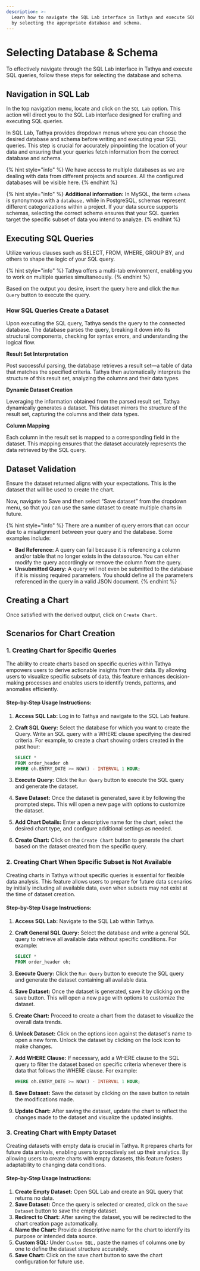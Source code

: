 ```yaml
---
description: >-
  Learn how to navigate the SQL Lab interface in Tathya and execute SQL queries
  by selecting the appropriate database and schema.
---
```


# Selecting Database & Schema

To effectively navigate through the SQL Lab interface in Tathya and execute SQL queries, follow these steps for selecting the database and schema.

## Navigation in SQL Lab

In the top navigation menu, locate and click on the `SQL Lab` option. This action will direct you to the SQL Lab interface designed for crafting and executing SQL queries.

In SQL Lab, Tathya provides dropdown menus where you can choose the desired database and schema before writing and executing your SQL queries. This step is crucial for accurately pinpointing the location of your data and ensuring that your queries fetch information from the correct database and schema.

{% hint style="info" %}
We have access to multiple databases as we are dealing with data from different projects and sources. All the configured databases will be visible here.
{% endhint %}

{% hint style="info" %}
**Additional information:** In MySQL, the term `schema` is synonymous with a `database,` while in PostgreSQL, schemas represent different categorizations within a project. If your data source supports schemas, selecting the correct schema ensures that your SQL queries target the specific subset of data you intend to analyze.
{% endhint %}

## Executing SQL Queries

Utilize various clauses such as SELECT, FROM, WHERE, GROUP BY, and others to shape the logic of your SQL query.

{% hint style="info" %}
Tathya offers a multi-tab environment, enabling you to work on multiple queries simultaneously.
{% endhint %}

Based on the output you desire, insert the query here and click the `Run Query` button to execute the query.

### How SQL Queries Create a Dataset

Upon executing the SQL query, Tathya sends the query to the connected database. The database parses the query, breaking it down into its structural components, checking for syntax errors, and understanding the logical flow.

**Result Set Interpretation**

Post successful parsing, the database retrieves a result set—a table of data that matches the specified criteria. Tathya then automatically interprets the structure of this result set, analyzing the columns and their data types.

**Dynamic Dataset Creation**

​​Leveraging the information obtained from the parsed result set, Tathya dynamically generates a dataset. This dataset mirrors the structure of the result set, capturing the columns and their data types.

**Column Mapping**

Each column in the result set is mapped to a corresponding field in the dataset. This mapping ensures that the dataset accurately represents the data retrieved by the SQL query.

## Dataset Validation

Ensure the dataset returned aligns with your expectations. This is the dataset that will be used to create the chart.

Now, navigate to Save and then select “Save dataset” from the dropdown menu, so that you can use the same dataset to create multiple charts in future.

{% hint style="info" %}
There are a number of query errors that can occur due to a misalignment between your query and the database. Some examples include:

* **Bad Reference:** A query can fail because it is referencing a column and/or table that no longer exists in the datasource. You can either modify the query accordingly or remove the column from the query.
* **Unsubmitted Query:** A query will not even be submitted to the database if it is missing required parameters. You should define all the parameters referenced in the query in a valid JSON document.
{% endhint %}

## Creating a Chart

Once satisfied with the derived output, click on `Create Chart.`

## Scenarios for Chart Creation

### 1. Creating Chart for Specific Queries

The ability to create charts based on specific queries within Tathya empowers users to derive actionable insights from their data. By allowing users to visualize specific subsets of data, this feature enhances decision-making processes and enables users to identify trends, patterns, and anomalies efficiently.

#### Step-by-Step Usage Instructions:

1. **Access SQL Lab:** Log in to Tathya and navigate to the SQL Lab feature.
2.  **Craft SQL Query:** Select the database for which you want to create the Query. Write an SQL query with a WHERE clause specifying the desired criteria. For example, to create a chart showing orders created in the past hour:

    ```sql
    SELECT *
    FROM order_header oh
    WHERE oh.ENTRY_DATE >= NOW() - INTERVAL 1 HOUR;
    ```
3. **Execute Query:** Click the `Run Query` button to execute the SQL query and generate the dataset.
4. **Save Dataset:** Once the dataset is generated, save it by following the prompted steps. This will open a new page with options to customize the dataset.
5. **Add Chart Details:** Enter a descriptive name for the chart, select the desired chart type, and configure additional settings as needed.
6. **Create Chart:** Click on the `Create Chart` button to generate the chart based on the dataset created from the specific query.

### 2. Creating Chart When Specific Subset is Not Available

Creating charts in Tathya without specific queries is essential for flexible data analysis. This feature allows users to prepare for future data scenarios by initially including all available data, even when subsets may not exist at the time of dataset creation.

#### Step-by-Step Usage Instructions:

1. **Access SQL Lab:** Navigate to the SQL Lab within Tathya.
2.  **Craft General SQL Query:** Select the database and write a general SQL query to retrieve all available data without specific conditions. For example:

    ```sql
    SELECT *
    FROM order_header oh;
    ```
3. **Execute Query:** Click the `Run Query` button to execute the SQL query and generate the dataset containing all available data.
4. **Save Dataset:** Once the dataset is generated, save it by clicking on the save button. This will open a new page with options to customize the dataset.
5. **Create Chart:** Proceed to create a chart from the dataset to visualize the overall data trends.
6. **Unlock Dataset:** Click on the options icon against the dataset's name to open a new form. Unlock the dataset by clicking on the lock icon to make changes.
7.  **Add WHERE Clause:** If necessary, add a WHERE clause to the SQL query to filter the dataset based on specific criteria whenever there is data that follows the WHERE clause. For example:

    ```sql
    WHERE oh.ENTRY_DATE >= NOW() - INTERVAL 1 HOUR;
    ```
8. **Save Dataset:** Save the dataset by clicking on the save button to retain the modifications made.
9. **Update Chart:** After saving the dataset, update the chart to reflect the changes made to the dataset and visualize the updated insights.

### 3. Creating Chart with Empty Dataset

Creating datasets with empty data is crucial in Tathya. It prepares charts for future data arrivals, enabling users to proactively set up their analytics. By allowing users to create charts with empty datasets, this feature fosters adaptability to changing data conditions.

#### Step-by-Step Usage Instructions:

1. **Create Empty Dataset:** Open SQL Lab and create an SQL query that returns no data.
2. **Save Dataset:** Once the query is selected or created, click on the `Save Dataset` button to save the empty dataset.
3. **Redirect to Chart:** After saving the dataset, you will be redirected to the chart creation page automatically.
4. **Name the Chart:** Provide a descriptive name for the chart to identify its purpose or intended data source.
5. **Custom SQL:** Under `Custom SQL,` paste the names of columns one by one to define the dataset structure accurately.
6. **Save Chart:** Click on the save chart button to save the chart configuration for future use.
